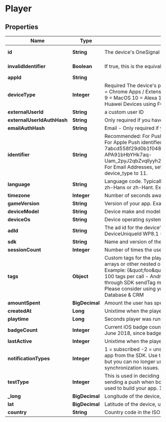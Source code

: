 

# Player


## Properties

| Name | Type | Description | Notes |
|------------ | ------------- | ------------- | -------------|
|**id** | **String** | The device&#39;s OneSignal ID |  [optional] [readonly] |
|**invalidIdentifier** | **Boolean** | If true, this is the equivalent of a user being Unsubscribed |  [optional] [readonly] |
|**appId** | **String** |  |  [optional] |
|**deviceType** | **Integer** | Required The device&#39;s platform:   0 &#x3D; iOS   1 &#x3D; Android   2 &#x3D; Amazon   3 &#x3D; WindowsPhone (MPNS)   4 &#x3D; Chrome Apps / Extensions   5 &#x3D; Chrome Web Push   6 &#x3D; Windows (WNS)   7 &#x3D; Safari   8 &#x3D; Firefox   9 &#x3D; MacOS   10 &#x3D; Alexa   11 &#x3D; Email   13 &#x3D; For Huawei App Gallery Builds SDK Setup. Not for Huawei Devices using FCM   14 &#x3D; SMS  |  |
|**externalUserId** | **String** | a custom user ID |  [optional] |
|**externalUserIdAuthHash** | **String** | Only required if you have enabled Identity Verification and device_type is NOT 11 email. |  [optional] |
|**emailAuthHash** | **String** | Email - Only required if you have enabled Identity Verification and device_type is email (11). |  [optional] |
|**identifier** | **String** | Recommended: For Push Notifications, this is the Push Token Identifier from Google or Apple. For Apple Push identifiers, you must strip all non alphanumeric characters. Examples: iOS: 7abcd558f29d0b1f048083e2834ad8ea4b3d87d8ad9c088b33c132706ff445f0 Android: APA91bHbYHk7aq-Uam_2pyJ2qbZvqllyyh2wjfPRaw5gLEX2SUlQBRvOc6sck1sa7H7nGeLNlDco8lXj83HWWwzV... For Email Addresses, set the full email address email@email.com and make sure to set device_type to 11.  |  [optional] |
|**language** | **String** | Language code. Typically lower case two letters, except for Chinese where it must be one of zh-Hans or zh-Hant. Example: en  |  [optional] |
|**timezone** | **Integer** | Number of seconds away from UTC. Example: -28800  |  [optional] |
|**gameVersion** | **String** | Version of your app. Example: 1.1  |  [optional] |
|**deviceModel** | **String** | Device make and model. Example: iPhone5,1  |  [optional] |
|**deviceOs** | **String** | Device operating system version. Example: 7.0.4  |  [optional] |
|**adId** | **String** | The ad id for the device&#39;s platform: Android &#x3D; Advertising Id iOS &#x3D; identifierForVendor WP8.0 &#x3D; DeviceUniqueId WP8.1 &#x3D; AdvertisingId  |  [optional] |
|**sdk** | **String** | Name and version of the sdk/plugin that&#39;s calling this API method (if any) |  [optional] |
|**sessionCount** | **Integer** | Number of times the user has played the game, defaults to 1 |  [optional] |
|**tags** | **Object** | Custom tags for the player. Only support string and integer key value pairs. Does not support arrays or other nested objects. Setting a tag value to null or an empty string will remove the tag. Example: {\&quot;foo\&quot;:\&quot;bar\&quot;,\&quot;this\&quot;:\&quot;that\&quot;} Limitations: - 100 tags per call - Android SDK users: tags cannot be removed or changed via API if set through SDK sendTag methods. Recommended to only tag devices with 1 kilobyte of data Please consider using your own Database to save more than 1 kilobyte of data. See: Internal Database &amp; CRM  |  [optional] |
|**amountSpent** | **BigDecimal** | Amount the user has spent in USD, up to two decimal places |  [optional] |
|**createdAt** | **Long** | Unixtime when the player joined the game |  [optional] |
|**playtime** | **Long** | Seconds player was running your app. |  [optional] |
|**badgeCount** | **Integer** | Current iOS badge count displayed on the app icon NOTE: Not supported for apps created after June 2018, since badge count for apps created after this date are handled on the client.  |  [optional] |
|**lastActive** | **Integer** | Unixtime when the player was last active |  [optional] |
|**notificationTypes** | **Integer** | 1 &#x3D; subscribed -2 &#x3D; unsubscribed iOS - These values are set each time the user opens the app from the SDK. Use the SDK function set Subscription instead. Android - You may set this but you can no longer use the SDK method setSubscription later in your app as it will create synchronization issues.  |  [optional] |
|**testType** | **Integer** | This is used in deciding whether to use your iOS Sandbox or Production push certificate when sending a push when both have been uploaded. Set to the iOS provisioning profile that was used to build your app. 1 &#x3D; Development 2 &#x3D; Ad-Hoc Omit this field for App Store builds.  |  [optional] |
|**_long** | **BigDecimal** | Longitude of the device, used for geotagging to segment on. |  [optional] |
|**lat** | **BigDecimal** | Latitude of the device, used for geotagging to segment on. |  [optional] |
|**country** | **String** | Country code in the ISO 3166-1 Alpha 2 format |  [optional] |



